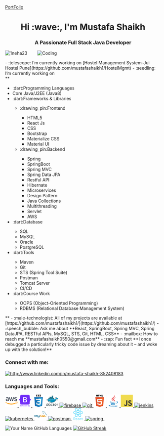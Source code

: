 [PortFolio](http://portfolios.ecti.co.in/MustafaS/)
<h1 align="center">Hi :wave:, I'm Mustafa Shaikh</h1>
<h3 align="center">A Passionate Full Stack Java Developer </h3>
<img align="right" alt="Coding" width="400" src="https://user-images.githubusercontent.com/74038190/225813708-98b745f2-7d22-48cf-9150-083f1b00d6c9.gif">
<p align="left"> <img src="https://komarev.com/ghpvc/?username=1neha23&label=Profile%20views&color=0e75b6&style=flat" alt="1neha23"
                    /> </p>
- :telescope: I’m currently working on [Hostel Management System-Jui Hostel Pune](https://github.com/mustafashaikh1/HostelMgmt)
- :seedling: I’m currently working on <br> **
<ul>
        <li>:dart:Programming Languages</li>
        <li>Core Java/J2EE (Java8)</li>
        <li>:dart:Frameworks & Libraries</li>
        <ul>
            <li>:drawing_pin:Frontend</li>
            <ul>
                <li>HTML5</li>
                <li>React Js</li>
                <li>CSS</li>
                <li>Bootstrap</li>
                <li>Materialize CSS</li>
                <li>Material UI</li>
            </ul>
            <li>:drawing_pin:Backend</li>
            <ul>
                <li>Spring</li>
                <li>SpringBoot</li>
                <li>Spring MVC</li>
                <li>Spring Data JPA</li>
                <li>Restful API</li>
                <li>Hibernate</li>
                <li>Microservices</li>
                <li>Design Pattern</li>
                <li>Java Collections</li>
                <li>Multithreading</li>
                <li>Servlet</li>
                <li>AWS</li>
            </ul>
        </ul>
        <li>:dart:Database</li>
        <ul>
            <li>SQL</li>
            <li>MySQL</li>
            <li>Oracle</li>
            <li>PostgreSQL</li>
        </ul>
        <li>:dart:Tools</li>
        <ul>
            <li>Maven</li>
            <li>Git</li>
            <li>STS (Spring Tool Suite)</li>
            <li>Postman</li>
            <li>Tomcat Server</li>
            <li>CI/CD</li>
        </ul>
        <li>:dart:Course Work</li>
        <ul>
            <li>OOPS (Object-Oriented Programming)</li>
            <li>RDBMS (Relational Database Management System)</li>
        </ul>
    </ul>
    **
<!-- - :dancers: I’m looking to collaborate on [Google Docs Clone](https://github.com/1Neha23/GoogleDocs-Clone & [Blog Application - Tech-Talent Network ](https://github.com/1Neha23/TechTalent-Network) -->
<!-- - :handshake: I’m looking for help with [Google Docs Clone](https://github.com/1Neha23/GoogleDocs-Clone) -->
- :male-technologist: All of my projects are available at [https://github.com/mustafashaikh1/](https://github.com/mustafashaikh1/)
- :speech_bubble: Ask me about **React, SpringBoot, Spring MVC, Spring DataJPA, RESTful APIs, MySQL, STS, Git, HTML, CSS**
- :mailbox: How to reach me **mustafashaikh0550@gmail.com**
<!--
- :page_facing_up: Know about my experiences [https://drive.google.com/file/d/1_su0nudWhFL0Sldgd4wuYS1wRzoIWmGi/view?usp=sharing](https://drive.google.com/file/d/1_su0nudWhFL0Sldgd4wuYS1wRzoIWmGi/view?usp=sharing) -->
- :zap: Fun fact **I once debugged a particularly tricky code issue by dreaming about it – and woke up with the solution!**
<h3 align="left">Connect with me:</h3>
<p align="left">
<a href="https://linkedin.com/in/http://www.linkedin.com/in/mustafa-shaikh-852408183/" target="blank"><img align="center" src="https://raw.githubusercontent.com/rahuldkjain/github-profile-readme-generator/master/src/images/icons/Social/linked-in-alt.svg" alt="http://www.linkedin.com/in/mustafa-shaikh-852408183" height="30" width="40" /></a>
</p>
<h3 align="left">Languages and Tools:</h3>
<p align="left"> <a href="https://aws.amazon.com" target="_blank" rel="noreferrer"> <img src="https://raw.githubusercontent.com/devicons/devicon/master/icons/amazonwebservices/amazonwebservices-original-wordmark.svg" alt="aws" width="40" height="40"/> </a> <a href="https://getbootstrap.com" target="_blank" rel="noreferrer"> <img src="https://raw.githubusercontent.com/devicons/devicon/master/icons/bootstrap/bootstrap-plain-wordmark.svg" alt="bootstrap" width="40" height="40"/> </a> <a href="https://www.w3schools.com/css/" target="_blank" rel="noreferrer"> <img src="https://raw.githubusercontent.com/devicons/devicon/master/icons/css3/css3-original-wordmark.svg" alt="css3" width="40" height="40"/> </a> <a href="https://www.docker.com/" target="_blank" rel="noreferrer"> <img src="https://raw.githubusercontent.com/devicons/devicon/master/icons/docker/docker-original-wordmark.svg" alt="docker" width="40" height="40"/> </a> <a href="https://firebase.google.com/" target="_blank" rel="noreferrer"> <img src="https://www.vectorlogo.zone/logos/firebase/firebase-icon.svg" alt="firebase" width="40" height="40"/> </a> <a href="https://git-scm.com/" target="_blank" rel="noreferrer"> <img src="https://www.vectorlogo.zone/logos/git-scm/git-scm-icon.svg" alt="git" width="40" height="40"/> </a> <a href="https://www.w3.org/html/" target="_blank" rel="noreferrer"> <img src="https://raw.githubusercontent.com/devicons/devicon/master/icons/html5/html5-original-wordmark.svg" alt="html5" width="40" height="40"/> </a> <a href="https://www.java.com" target="_blank" rel="noreferrer"> <img src="https://raw.githubusercontent.com/devicons/devicon/master/icons/java/java-original.svg" alt="java" width="40" height="40"/> </a> <a href="https://developer.mozilla.org/en-US/docs/Web/JavaScript" target="_blank" rel="noreferrer"> <img src="https://raw.githubusercontent.com/devicons/devicon/master/icons/javascript/javascript-original.svg" alt="javascript" width="40" height="40"/> </a> <a href="https://www.jenkins.io" target="_blank" rel="noreferrer"> <img src="https://www.vectorlogo.zone/logos/jenkins/jenkins-icon.svg" alt="jenkins" width="40" height="40"/> </a> <a href="https://kubernetes.io" target="_blank" rel="noreferrer"> <img src="https://www.vectorlogo.zone/logos/kubernetes/kubernetes-icon.svg" alt="kubernetes" width="40" height="40"/> </a> <a href="https://www.mysql.com/" target="_blank" rel="noreferrer"> <img src="https://raw.githubusercontent.com/devicons/devicon/master/icons/mysql/mysql-original-wordmark.svg" alt="mysql" width="40" height="40"/> </a> <a href="https://postman.com" target="_blank" rel="noreferrer"> <img src="https://www.vectorlogo.zone/logos/getpostman/getpostman-icon.svg" alt="postman" width="40" height="40"/> </a> <a href="https://reactjs.org/" target="_blank" rel="noreferrer"> <img src="https://raw.githubusercontent.com/devicons/devicon/master/icons/react/react-original-wordmark.svg" alt="react" width="40" height="40"/> </a> <a href="https://spring.io/" target="_blank" rel="noreferrer"> <img src="https://www.vectorlogo.zone/logos/springio/springio-icon.svg" alt="spring" width="40" height="40"/> </a> <img https://www.vectorlogo.zone/logos/hibernate/hibernate-ar21.svg> </p>
<a>
    <img src="https://denvercoder1-github-readme-stats.vercel.app/api/top-langs/?username=yourGithubUserName&langs_count=8&layout=compact&theme=react&border_color=7F3FBF&bg_color=0D1117&title_color=F85D7F&icon_color=F8D866" alt="Your Name GitHub Languages" height="150"/>
</a>
<a href="https://git.io/streak-stats"><img src="https://github-readme-streak-stats.herokuapp.com?user=mustafashaikh1&theme=burnt-neon&short_numbers=true&exclude_days=Mon" alt="GitHub Streak" /></a>
